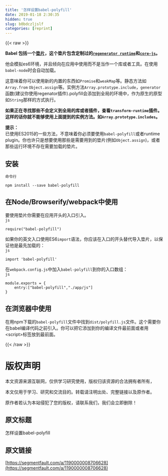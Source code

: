```yaml
---
title: '怎样设置babel-polyfill' 
date: 2019-01-18 2:30:35
hidden: true
slug: b0bdczljslf
categories: [reprint]
---
```


{{< raw >}}

                    
<p><strong>Babel 包括一个<a href="https://segmentfault.com/n/1330000009039640">垫片</a>，这个垫片包含定制过的<a href="https://github.com/facebook/regenerator/blob/master/runtime.js" rel="nofollow noreferrer" target="_blank"><code>regenerator runtime</code></a>和<a href="https://github.com/zloirock/core-js" rel="nofollow noreferrer" target="_blank"><code>core-js</code></a>。</strong></p>
<p>他会模拟es6环境，并且倾向在应用中使用而不是当作一个库或者工具。在使用<code>babel-node</code>时会自动加载。</p>
<p>这意味着你可以使用新的内置的东西如<code>Promise</code>和<code>weakMap</code>等。静态方法如<code>Array.from</code> <code>Object.assign</code>等。实例方法<code>Array.prototype.include</code>，<code>generator</code>函数(建议你使用regenator插件).polyfill会添加到全局的环境中，作为原生的原型如<code>String</code>那样的方式执行。</p>
<p><strong>如果正在寻找那些不会定义到全局的库或者插件，查看<code>transform-runtime</code>插件。这样的话你就不能够使用上面提到的实例方法。如<code>Array.prototype.includes</code>。</strong></p>
<p><strong>提示：</strong><br>已使用ES2015的一些方法，不意味着你必须要使用<code>babel-polyfill</code>或者runtime plugin。你也许只是想要使用那些是需要用到的垫片(例如<code>Object.assign</code>)，或者那些运行环境不存在需要加载的垫片。</p>
<h2 id="articleHeader0">安装</h2>
<p><code>命令行</code></p>
<div class="widget-codetool" style="display:none;">
      <div class="widget-codetool--inner">
      <span class="selectCode code-tool" data-toggle="tooltip" data-placement="top" title="" data-original-title="全选"></span>
      <span type="button" class="copyCode code-tool" data-toggle="tooltip" data-placement="top" data-clipboard-text="npm install --save babel-polyfill" title="" data-original-title="复制"></span>
      <span type="button" class="saveToNote code-tool" data-toggle="tooltip" data-placement="top" title="" data-original-title="放进笔记"></span>
      </div>
      </div><pre class="hljs sql"><code style="word-break: break-word; white-space: initial;">npm <span class="hljs-keyword">install</span> <span class="hljs-comment">--save babel-polyfill</span></code></pre>
<h2 id="articleHeader1">在Node/Browserify/webpack中使用</h2>
<p>要使用垫片你需要在应用开头的入口引入。<br><code>js</code></p>
<div class="widget-codetool" style="display:none;">
      <div class="widget-codetool--inner">
      <span class="selectCode code-tool" data-toggle="tooltip" data-placement="top" title="" data-original-title="全选"></span>
      <span type="button" class="copyCode code-tool" data-toggle="tooltip" data-placement="top" data-clipboard-text="require(&quot;babel-polyfill&quot;)" title="" data-original-title="复制"></span>
      <span type="button" class="saveToNote code-tool" data-toggle="tooltip" data-placement="top" title="" data-original-title="放进笔记"></span>
      </div>
      </div><pre class="hljs stylus"><code style="word-break: break-word; white-space: initial;"><span class="hljs-function"><span class="hljs-title">require</span><span class="hljs-params">(<span class="hljs-string">"babel-polyfill"</span>)</span></span></code></pre>
<p>如果你的英文入口使用ES6<code>import</code>语法，你应该在入口的开头替代导入垫片，以保证他是最先加载的：<br><code>js</code></p>
<div class="widget-codetool" style="display:none;">
      <div class="widget-codetool--inner">
      <span class="selectCode code-tool" data-toggle="tooltip" data-placement="top" title="" data-original-title="全选"></span>
      <span type="button" class="copyCode code-tool" data-toggle="tooltip" data-placement="top" data-clipboard-text="import 'babel-polyfill'" title="" data-original-title="复制"></span>
      <span type="button" class="saveToNote code-tool" data-toggle="tooltip" data-placement="top" title="" data-original-title="放进笔记"></span>
      </div>
      </div><pre class="hljs arduino"><code style="word-break: break-word; white-space: initial;"><span class="hljs-keyword">import</span> <span class="hljs-string">'babel-polyfill'</span></code></pre>
<p>在<code>webpack.config.js</code>中加入<code>babel-polyfill</code>到你的入口数组：<br><code>js</code></p>
<div class="widget-codetool" style="display:none;">
      <div class="widget-codetool--inner">
      <span class="selectCode code-tool" data-toggle="tooltip" data-placement="top" title="" data-original-title="全选"></span>
      <span type="button" class="copyCode code-tool" data-toggle="tooltip" data-placement="top" data-clipboard-text="module.exports = {
    entry:[&quot;babel-polyfill&quot;,&quot;./app/js&quot;]
}" title="" data-original-title="复制"></span>
      <span type="button" class="saveToNote code-tool" data-toggle="tooltip" data-placement="top" title="" data-original-title="放进笔记"></span>
      </div>
      </div><pre class="hljs java"><code><span class="hljs-keyword">module</span>.<span class="hljs-keyword">exports</span> = {
    entry:[<span class="hljs-string">"babel-polyfill"</span>,<span class="hljs-string">"./app/js"</span>]
}</code></pre>
<h2 id="articleHeader2">在浏览器中使用</h2>
<p>在用npm下载的<code>babel-polyfill</code>文件中找到<code>dist/polyfill.js</code>文件。这个需要你在babel编译代码之前引入。你可以把它添加到你的编译文件最前面或者用&lt;script&gt;标签放到最前面。</p>

                
{{< /raw >}}

# 版权声明
本文资源来源互联网，仅供学习研究使用，版权归该资源的合法拥有者所有，

本文仅用于学习、研究和交流目的。转载请注明出处、完整链接以及原作者。

原作者若认为本站侵犯了您的版权，请联系我们，我们会立即删除！

## 原文标题
怎样设置babel-polyfill

## 原文链接
[https://segmentfault.com/a/1190000008706628](https://segmentfault.com/a/1190000008706628)

